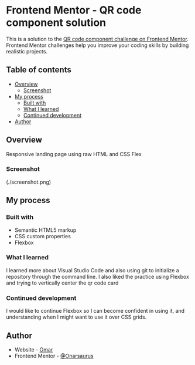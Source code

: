 # Frontend Mentor - QR code component solution

This is a solution to the [QR code component challenge on Frontend Mentor](https://www.frontendmentor.io/challenges/qr-code-component-iux_sIO_H). Frontend Mentor challenges help you improve your coding skills by building realistic projects. 

## Table of contents

- [Overview](#overview)
  - [Screenshot](#screenshot)
- [My process](#my-process)
  - [Built with](#built-with)
  - [What I learned](#what-i-learned)
  - [Continued development](#continued-development)
- [Author](#author)

## Overview
  Responsive landing page using raw HTML and CSS Flex

### Screenshot

(./screenshot.png)

## My process

### Built with

- Semantic HTML5 markup
- CSS custom properties
- Flexbox

### What I learned
  I learned more about Visual Studio Code and also using git to initialize a repository through the command line. I also liked the practice using Flexbox and trying to vertically center the qr code card

### Continued development

I would like to continue Flexbox so I can become confident in using it, and understanding when I might want to use it over CSS grids. 

## Author

- Website - [Omar](https://omarsanchezsar-lxzih.wordpress.com/)
- Frontend Mentor - [@Onarsaurus](https://www.frontendmentor.io/profile/Onarsaurus)
